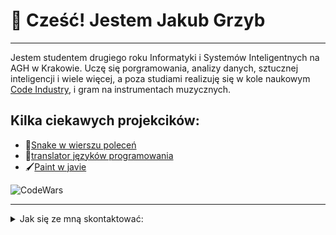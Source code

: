 # 👋 Cześć! Jestem Jakub Grzyb
--------------------------

Jestem studentem drugiego roku Informatyki i Systemów Inteligentnych na AGH w Krakowie. Uczę się porgramowania, analizy danych, sztucznej inteligencji i wiele więcej, a poza studiami realizuję się w kole naukowym [Code Industry](http://coin.agh.edu.pl/), i gram na instrumentach muzycznych.

## Kilka ciekawych projekcików:

- 🐍[Snake w wierszu poleceń](https://github.com/jGrzyb/snake-for-pp)
- 👅[translator języków programowania](https://github.com/jGrzyb/translator-jezyk-w-programowania)
- 🖌[Paint w javie](https://github.com/jGrzyb/paint_in_java)

![CodeWars](https://github.r2v.ch/codewars?user=Grzybek5)


-----------------------

<details>
  <summary>Jak się ze mną skontaktować:</summary>
  
- email: jgrzyb@student.agh.edu.pl

</details>

